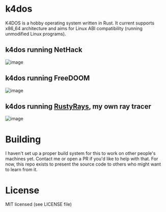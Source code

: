 # k4dos
K4DOS is a hobby operating system written in Rust. It current supports x86_64 architecture and aims for Linux ABI compatibility (running unmodified Linux programs).
## k4dos running NetHack
![image](https://user-images.githubusercontent.com/58794204/227795203-976c46ac-1c75-4125-89d8-4377397deff0.png)
## k4dos running FreeDOOM
![image](https://user-images.githubusercontent.com/58794204/227990608-a0dec362-8624-4869-84ea-9db5dd170a14.png)
## k4dos running [RustyRays](https://github.com/clstatham/rustyrays/tree/k4dos_port), my own ray tracer
![image](https://user-images.githubusercontent.com/58794204/228302199-c4a6e4ea-590d-4453-8987-1374773342b3.png)
# Building
I haven't set up a proper build system for this to work on other people's machines yet. Contact me or open a PR if you'd like to help with that.
For now, this repo exists to present the source code to others who might want to learn from it.
# License
MIT licensed (see LICENSE file)
